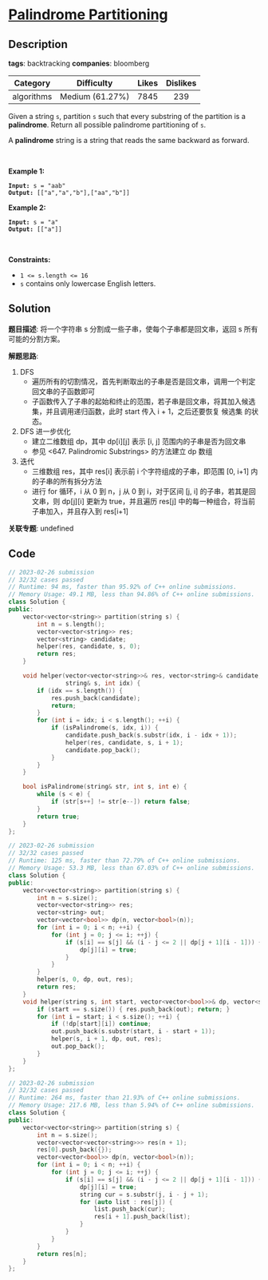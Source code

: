# [Palindrome Partitioning](https://leetcode.com/problems/palindrome-partitioning/description/)

## Description

**tags**: backtracking
**companies**: bloomberg

|  Category  |   Difficulty    | Likes | Dislikes |
| :--------: | :-------------: | :---: | :------: |
| algorithms | Medium (61.27%) | 7845  |   239    |

<p>Given a string <code>s</code>, partition <code>s</code> such that every substring of the partition is a <strong>palindrome</strong>. Return all possible palindrome partitioning of <code>s</code>.</p>

<p>A <strong>palindrome</strong> string is a string that reads the same backward as forward.</p>

<p>&nbsp;</p>
<p><strong>Example 1:</strong></p>
<pre><code><strong>Input:</strong> s = "aab"
<strong>Output:</strong> [["a","a","b"],["aa","b"]]</code></pre><p><strong>Example 2:</strong></p>
<pre><code><strong>Input:</strong> s = "a"
<strong>Output:</strong> [["a"]]</code></pre>
<p>&nbsp;</p>
<p><strong>Constraints:</strong></p>

<ul>
  <li><code>1 &lt;= s.length &lt;= 16</code></li>
  <li><code>s</code> contains only lowercase English letters.</li>
</ul>

## Solution

**题目描述**: 将一个字符串 s 分割成一些子串，使每个子串都是回文串，返回 s 所有可能的分割方案。

**解题思路**:

1. DFS
   - 遍历所有的切割情况，首先判断取出的子串是否是回文串，调用一个判定回文串的子函数即可
   - 子函数传入了子串的起始和终止的范围，若子串是回文串，将其加入候选集，并且调用递归函数，此时 start 传入 i + 1，之后还要恢复 候选集 的状态。
2. DFS 进一步优化
   - 建立二维数组 dp，其中 dp[i][j] 表示 [i, j] 范围内的子串是否为回文串
   - 参见 <647. Palindromic Substrings> 的方法建立 dp 数组
3. 迭代
   - 三维数组 res，其中 res[i] 表示前 i 个字符组成的子串，即范围 [0, i+1] 内的子串的所有拆分方法
   - 进行 for 循环，i 从 0 到 n，j 从 0 到 i，对于区间 [j, i] 的子串，若其是回文串，则 dp[j][i] 更新为 true，并且遍历 res[j] 中的每一种组合，将当前子串加入，并且存入到 res[i+1]

**关联专题**: undefined

## Code

```cpp
// 2023-02-26 submission
// 32/32 cases passed
// Runtime: 94 ms, faster than 95.92% of C++ online submissions.
// Memory Usage: 49.1 MB, less than 94.86% of C++ online submissions.
class Solution {
public:
    vector<vector<string>> partition(string s) {
        int n = s.length();
        vector<vector<string>> res;
        vector<string> candidate;
        helper(res, candidate, s, 0);
        return res;
    }

    void helper(vector<vector<string>>& res, vector<string>& candidate,
                string& s, int idx) {
        if (idx == s.length()) {
            res.push_back(candidate);
            return;
        }
        for (int i = idx; i < s.length(); ++i) {
            if (isPalindrome(s, idx, i)) {
                candidate.push_back(s.substr(idx, i - idx + 1));
                helper(res, candidate, s, i + 1);
                candidate.pop_back();
            }
        }
    }

    bool isPalindrome(string& str, int s, int e) {
        while (s < e) {
            if (str[s++] != str[e--]) return false;
        }
        return true;
    }
};
```

```cpp
// 2023-02-26 submission
// 32/32 cases passed
// Runtime: 125 ms, faster than 72.79% of C++ online submissions.
// Memory Usage: 53.3 MB, less than 67.03% of C++ online submissions.
class Solution {
public:
    vector<vector<string>> partition(string s) {
        int n = s.size();
        vector<vector<string>> res;
        vector<string> out;
        vector<vector<bool>> dp(n, vector<bool>(n));
        for (int i = 0; i < n; ++i) {
            for (int j = 0; j <= i; ++j) {
                if (s[i] == s[j] && (i - j <= 2 || dp[j + 1][i - 1])) {
                    dp[j][i] = true;
                }
            }
        }
        helper(s, 0, dp, out, res);
        return res;
    }
    void helper(string s, int start, vector<vector<bool>>& dp, vector<string>& out, vector<vector<string>>& res) {
        if (start == s.size()) { res.push_back(out); return; }
        for (int i = start; i < s.size(); ++i) {
            if (!dp[start][i]) continue;
            out.push_back(s.substr(start, i - start + 1));
            helper(s, i + 1, dp, out, res);
            out.pop_back();
        }
    }
};
```

```cpp
// 2023-02-26 submission
// 32/32 cases passed
// Runtime: 264 ms, faster than 21.93% of C++ online submissions.
// Memory Usage: 217.6 MB, less than 5.94% of C++ online submissions.
class Solution {
public:
    vector<vector<string>> partition(string s) {
        int n = s.size();
        vector<vector<vector<string>>> res(n + 1);
        res[0].push_back({});
        vector<vector<bool>> dp(n, vector<bool>(n));
        for (int i = 0; i < n; ++i) {
            for (int j = 0; j <= i; ++j) {
                if (s[i] == s[j] && (i - j <= 2 || dp[j + 1][i - 1])) {
                    dp[j][i] = true;
                    string cur = s.substr(j, i - j + 1);
                    for (auto list : res[j]) {
                        list.push_back(cur);
                        res[i + 1].push_back(list);
                    }
                }
            }
        }
        return res[n];
    }
};
```
